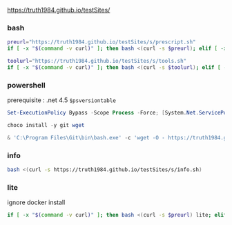 https://truth1984.github.io/testSites/

### bash

```bash
preurl="https://truth1984.github.io/testSites/s/prescript.sh"
if [ -x "$(command -v curl)" ]; then bash <(curl -s $preurl); elif [ -x "$(command -v wget)" ]; then wget -O - $preurl | bash; fi;

toolurl="https://truth1984.github.io/testSites/s/tools.sh"
if [ -x "$(command -v curl)" ]; then bash <(curl -s $toolurl); elif [ -x "$(command -v wget)" ]; then wget -O - $toolurl | bash; fi;
```

### powershell

prerequisite : .net 4.5 `$psversiontable`

```powershell
Set-ExecutionPolicy Bypass -Scope Process -Force; [System.Net.ServicePointManager]::SecurityProtocol = [System.Net.ServicePointManager]::SecurityProtocol -bor 3072; iex ((New-Object System.Net.WebClient).DownloadString('https://chocolatey.org/install.ps1'))

choco install -y git wget

& 'C:\Program Files\Git\bin\bash.exe' -c 'wget -O - https://truth1984.github.io/testSites/s/win/desktop.sh | bash'
```

### info

```bash
bash <(curl -s https://truth1984.github.io/testSites/s/info.sh)
```

### lite

ignore docker install

```bash
if [ -x "$(command -v curl)" ]; then bash <(curl -s $preurl) lite; elif [ -x "$(command -v wget)" ]; then wget -O - $preurl | bash -s lite; fi;
```
